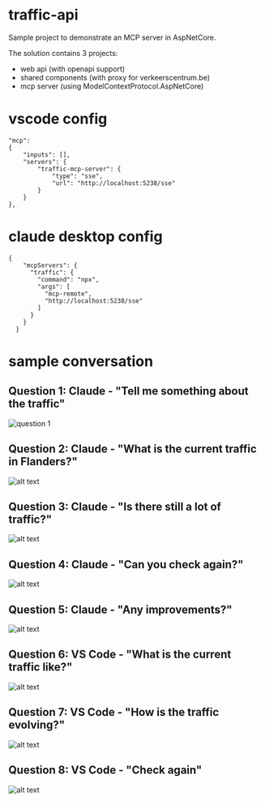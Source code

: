# traffic-api

Sample project to demonstrate an MCP server in AspNetCore.

The solution contains 3 projects:
- web api (with openapi support)
- shared components (with proxy for verkeerscentrum.be)
- mcp server (using ModelContextProtocol.AspNetCore)

# vscode config 

```
"mcp": 
{
    "inputs": [],
    "servers": {            
        "traffic-mcp-server": {
            "type": "sse",
            "url": "http://localhost:5238/sse"
        }
    }
},
```

# claude desktop config

```
{
    "mcpServers": {
      "traffic": {
        "command": "npx",
        "args": [
          "mcp-remote",
          "http://localhost:5238/sse"
        ]
      }
    }
  }
```

# sample conversation

## Question 1: Claude - "Tell me something about the traffic"

![question 1](img/image-0.png)

## Question 2: Claude - "What is the current traffic in Flanders?"

![alt text](img/image-1.png)

## Question 3: Claude - "Is there still a lot of traffic?"

![alt text](img/image-2.png)

## Question 4: Claude - "Can you check again?"

![alt text](img/image-3.png)

## Question 5: Claude - "Any improvements?"

![alt text](img/image-4.png)

## Question 6: VS Code - "What is the current traffic like?"

![alt text](img/image-5.png)

## Question 7: VS Code - "How is the traffic evolving?"

![alt text](img/image-6.png)

## Question 8: VS Code - "Check again"

![alt text](img/image-7.png)

